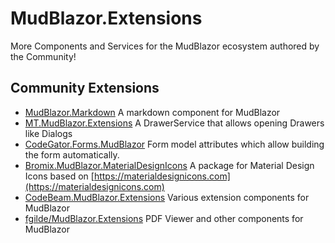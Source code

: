 # MudBlazor.Extensions
More Components and Services for the MudBlazor ecosystem authored by the Community!


## Community Extensions
- [MudBlazor.Markdown](https://github.com/MyNihongo/MudBlazor.Markdown) A markdown component for MudBlazor
- [MT.MudBlazor.Extensions](https://github.com/Medtelligent/MT.MudBlazor.Extensions) A DrawerService that allows opening Drawers like Dialogs 
- [CodeGator.Forms.MudBlazor](https://github.com/CodeGator/CG.Blazor.Forms._MudBlazor) Form model attributes which allow building the form automatically.
- [Bromix.MudBlazor.MaterialDesignIcons](https://github.com/bromix/Bromix.MudBlazor.MaterialDesignIcons) A package for Material Design Icons based on [https://materialdesignicons.com](https://materialdesignicons.com)
- [CodeBeam.MudBlazor.Extensions](https://github.com/CodeBeamOrg/MudBlazor.Extensions) Various extension components for MudBlazor
- [fgilde/MudBlazor.Extensions](https://github.com/fgilde/MudBlazor.Extensions) PDF Viewer and other components for MudBlazor
